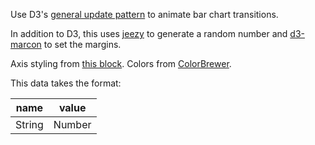 Use D3's [general update pattern](https://bl.ocks.org/mbostock/3808218) to animate bar chart transitions.

In addition to D3, this uses [jeezy](https://github.com/harrystevens/jeezy) to generate a random number and [d3-marcon](https://github.com/HarryStevens/d3-marcon) to set the margins.

Axis styling from [this block](https://bl.ocks.org/mbostock/3371592). Colors from [ColorBrewer](http://colorbrewer2.org/#type=qualitative&scheme=Set2&n=7).

This data takes the format:

| name   | value  | 
|--------|--------| 
| String | Number | 